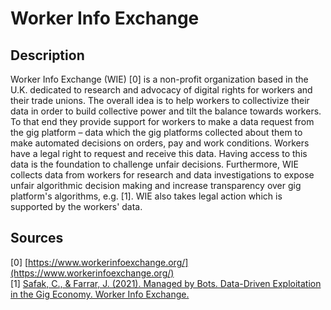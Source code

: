 # Worker Info Exchange 

## Description

Worker Info Exchange (WIE) [0] is a non-profit organization based in the U.K. dedicated to research and advocacy of digital rights for workers and their trade unions. The overall idea is to help workers to collectivize their data in order to build collective power and tilt the balance towards workers. To that end they provide support for workers to make a data request from the gig platform – data which the gig platforms collected about them to make automated decisions on orders, pay and work conditions. Workers have a legal right to request and receive this data. Having access to this data is the foundation to challenge unfair decisions. 
Furthermore, WIE collects data from workers for research and data investigations to expose unfair algorithmic decision making and increase transparency over gig platform's algorithms, e.g. [1]. WIE also takes legal action which is supported by the workers' data. 

## Sources

[0] [https://www.workerinfoexchange.org/](https://www.workerinfoexchange.org/)   
[1] [Safak, C., & Farrar, J. (2021). Managed by Bots. Data-Driven Exploitation in the Gig Economy. Worker Info Exchange.](https://www.workerinfoexchange.org/wie-report-managed-by-bots)
